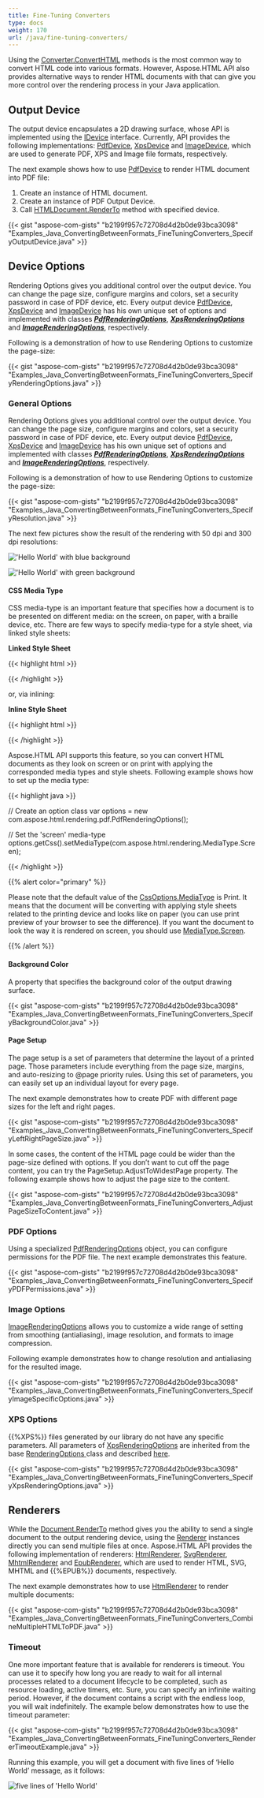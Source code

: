 ```yaml
---
title: Fine-Tuning Converters
type: docs
weight: 170
url: /java/fine-tuning-converters/
---
```


Using the [Converter.ConvertHTML](https://apireference.aspose.com/java/html/aspose.html.converters/converter/methods/converthtml/index) methods is the most common way to convert HTML code into various formats. However, Aspose.HTML API also provides alternative ways to render HTML documents with that can give you more control over the rendering process in your Java application.
## **Output Device**
The output device encapsulates a 2D drawing surface, whose API is implemented using the [IDevice](https://apireference.aspose.com/java/html/aspose.html.rendering/idevice) interface. Currently, API provides the following implementations: [PdfDevice](https://apireference.aspose.com/java/html/aspose.html.rendering.pdf/pdfdevice), [XpsDevice](https://apireference.aspose.com/java/html/aspose.html.rendering.xps/xpsdevice) and [ImageDevice](https://apireference.aspose.com/java/html/aspose.html.rendering.image/imagedevice), which are used to generate PDF, XPS and Image file formats, respectively.

The next example shows how to use [PdfDevice](https://apireference.aspose.com/java/html/aspose.html.rendering.pdf/pdfdevice) to render HTML document into PDF file:

1. Create an instance of HTML document.
1. Create an instance of PDF Output Device.
1. Call [HTMLDocument.RenderTo](https://apireference.aspose.com/html/java/com.aspose.html/HTMLDocument/methods/renderto) method with specified device.

{{< gist "aspose-com-gists" "b2199f957c72708d4d2b0de93bca3098" "Examples_Java_ConvertingBetweenFormats_FineTuningConverters_SpecifyOutputDevice.java" >}}
## **Device Options**
Rendering Options gives you additional control over the output device. You can change the page size, configure margins and colors, set a security password in case of PDF device, etc. Every output device [PdfDevice](https://apireference.aspose.com/java/html/aspose.html.rendering.pdf/pdfdevice), [XpsDevice](https://apireference.aspose.com/java/html/aspose.html.rendering.xps/xpsdevice) and [ImageDevice](https://apireference.aspose.com/java/html/aspose.html.rendering.image/imagedevice) has his own unique set of options and implemented with classes [***PdfRenderingOptions***](https://apireference.aspose.com/java/html/aspose.html.rendering.pdf/pdfrenderingoptions), [***XpsRenderingOptions***](https://apireference.aspose.com/java/html/aspose.html.rendering.xps/xpsrenderingoptions) and [***ImageRenderingOptions***](https://apireference.aspose.com/java/html/aspose.html.rendering.image/imagerenderingoptions), respectively.

Following is a demonstration of how to use Rendering Options to customize the page-size:

{{< gist "aspose-com-gists" "b2199f957c72708d4d2b0de93bca3098" "Examples_Java_ConvertingBetweenFormats_FineTuningConverters_SpecifyRenderingOptions.java" >}}
### **General Options**
Rendering Options gives you additional control over the output device. You can change the page size, configure margins and colors, set a security password in case of PDF device, etc. Every output device [PdfDevice](https://apireference.aspose.com/java/html/aspose.html.rendering.pdf/pdfdevice), [XpsDevice](https://apireference.aspose.com/java/html/aspose.html.rendering.xps/xpsdevice) and [ImageDevice](https://apireference.aspose.com/java/html/aspose.html.rendering.image/imagedevice) has his own unique set of options and implemented with classes [***PdfRenderingOptions***](https://apireference.aspose.com/java/html/aspose.html.rendering.pdf/pdfrenderingoptions), [***XpsRenderingOptions***](https://apireference.aspose.com/java/html/aspose.html.rendering.xps/xpsrenderingoptions) and [***ImageRenderingOptions***](https://apireference.aspose.com/java/html/aspose.html.rendering.image/imagerenderingoptions), respectively.

Following is a demonstration of how to use Rendering Options to customize the page-size:

{{< gist "aspose-com-gists" "b2199f957c72708d4d2b0de93bca3098" "Examples_Java_ConvertingBetweenFormats_FineTuningConverters_SpecifyResolution.java" >}}

The next few pictures show the result of the rendering with 50 dpi and 300 dpi resolutions:

!['Hello World' with blue background](fine-tuning-converters_1.png)

!['Hello World' with green background](fine-tuning-converters_2.png)
#### **CSS Media Type**
CSS media-type is an important feature that specifies how a document is to be presented on different media: on the screen, on paper, with a braille device, etc. There are few ways to specify media-type for a style sheet, via linked style sheets:



**Linked Style Sheet**

{{< highlight html >}}

 <link rel="stylesheet" type="text/css" media="print" href="style.javas">

{{< /highlight >}}

or, via inlining:

**Inline Style Sheet**

{{< highlight html >}}

 <style type="text/css">

@media print {

  body{ color: #000000; }

}

</style>

{{< /highlight >}}

Aspose.HTML API supports this feature, so you can convert HTML documents as they look on screen or on print with applying the corresponded media types and style sheets. Following example shows how to set up the media type:

{{< highlight java >}}

 // Create an option class
 var options = new com.aspose.html.rendering.pdf.PdfRenderingOptions();

 // Set the 'screen' media-type
 options.getCss().setMediaType(com.aspose.html.rendering.MediaType.Screen);

{{< /highlight >}}

{{% alert color="primary" %}} 

Please note that the default value of the [CssOptions.MediaType](https://apireference.aspose.com/java/html/aspose.html.rendering/cssoptions/properties/mediatype) is Print. It means that the document will be converting with applying style sheets related to the printing device and looks like on paper (you can use print preview of your browser to see the difference). If you want the document to look the way it is rendered on screen, you should use [MediaType.Screen](https://apireference.aspose.com/html/java/com.aspose.html.rendering/MediaType).

{{% /alert %}} 
#### **Background Color**
A property that specifies the background color of the output drawing surface.

{{< gist "aspose-com-gists" "b2199f957c72708d4d2b0de93bca3098" "Examples_Java_ConvertingBetweenFormats_FineTuningConverters_SpecifyBackgroundColor.java" >}}
#### **Page Setup**
The page setup is a set of parameters that determine the layout of a printed page. Those parameters include everything from the page size, margins, and auto-resizing to @page priority rules. Using this set of parameters, you can easily set up an individual layout for every page.

The next example demonstrates how to create PDF with different page sizes for the left and right pages.



{{< gist "aspose-com-gists" "b2199f957c72708d4d2b0de93bca3098" "Examples_Java_ConvertingBetweenFormats_FineTuningConverters_SpecifyLeftRightPageSize.java" >}}

In some cases, the content of the HTML page could be wider than the page-size defined with options. If you don’t want to cut off the page content, you can try the PageSetup.AdjustToWidestPage property. The following example shows how to adjust the page size to the content. 

{{< gist "aspose-com-gists" "b2199f957c72708d4d2b0de93bca3098" "Examples_Java_ConvertingBetweenFormats_FineTuningConverters_AdjustPageSizeToContent.java" >}}
### **PDF Options**
Using a specialized [PdfRenderingOptions](https://apireference.aspose.com/java/html/aspose.html.rendering.pdf/pdfrenderingoptions) object, you can configure permissions for the PDF file. The next example demonstrates this feature.

{{< gist "aspose-com-gists" "b2199f957c72708d4d2b0de93bca3098" "Examples_Java_ConvertingBetweenFormats_FineTuningConverters_SpecifyPDFPermissions.java" >}}
### **Image Options**
[ImageRenderingOptions](https://apireference.aspose.com/java/html/aspose.html.rendering.image/imagerenderingoptions/properties/compression) allows you to customize a wide range of setting from smoothing (antialiasing), image resolution, and formats to image compression.

Following example demonstrates how to change resolution and antialiasing for the resulted image.

{{< gist "aspose-com-gists" "b2199f957c72708d4d2b0de93bca3098" "Examples_Java_ConvertingBetweenFormats_FineTuningConverters_SpecifyImageSpecificOptions.java" >}}
### **XPS Options**
{{%XPS%}} files generated by our library do not have any specific parameters. All parameters of [XpsRenderingOptions](https://apireference.aspose.com/java/html/aspose.html.rendering.xps/xpsrenderingoptions) are inherited from the base [RenderingOptions ](https://apireference.aspose.com/html/java/com.aspose.html.rendering/RenderingOptions#getPageSetup--)class and described [here](/html/java/fine-tuning-converters/#fine-tuningconverters-generaloptions).

{{< gist "aspose-com-gists" "b2199f957c72708d4d2b0de93bca3098" "Examples_Java_ConvertingBetweenFormats_FineTuningConverters_SpecifyXpsRenderingOptions.java" >}}
## **Renderers**
While the [Document.RenderTo](https://apireference.aspose.com/html/java/com.aspose.html.dom/Document/methods/renderto) method gives you the ability to send a single document to the output rendering device, using the [Renderer](https://apireference.aspose.com/java/html/aspose.html.rendering/renderer) instances directly you can send multiple files at once. Aspose.HTML API provides the following implementation of renderers: [HtmlRenderer](https://apireference.aspose.com/java/html/aspose.html.rendering.pdf/pdfdevice), [SvgRenderer](https://apireference.aspose.com/java/html/aspose.html.rendering.xps/xpsdevice), [MhtmlRenderer](https://apireference.aspose.com/java/html/aspose.html.rendering/mhtmlrenderer) and [EpubRenderer](https://apireference.aspose.com/java/html/aspose.html.rendering.image/imagedevice), which are used to render HTML, SVG, MHTML and {{%EPUB%}} documents, respectively.

The next example demonstrates how to use [HtmlRenderer](https://apireference.aspose.com/java/html/aspose.html.rendering/htmlrenderer) to render multiple documents:

{{< gist "aspose-com-gists" "b2199f957c72708d4d2b0de93bca3098" "Examples_Java_ConvertingBetweenFormats_FineTuningConverters_CombineMultipleHTMLToPDF.java" >}}
### **Timeout**
One more important feature that is available for renderers is timeout. You can use it to specify how long you are ready to wait for all internal processes related to a document lifecycle to be completed, such as resource loading, active timers, etc. Sure, you can specify an infinite waiting period. However, if the document contains a script with the endless loop, you will wait indefinitely. The example below demonstrates how to use the timeout parameter: 



{{< gist "aspose-com-gists" "b2199f957c72708d4d2b0de93bca3098" "Examples_Java_ConvertingBetweenFormats_FineTuningConverters_RendererTimeoutExample.java" >}}

Running this example, you will get a document with five lines of ‘Hello World’ message, as it follows:



![five lines of 'Hello World'](fine-tuning-converters_3.png)
